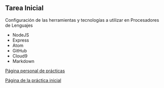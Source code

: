 ## Tarea Inicial

Configuración de las herramientas y tecnologías a utilizar en Procesadores de Lenguajes

* NodeJS
* Express
* Atom
* GitHub
* Cloud9
* Markdown

[Página personal de prácticas](http:/alu0100503623.github.io/)

[Página de la práctica inicial](http://alu0100503623.github.io/tareas-iniciales)
